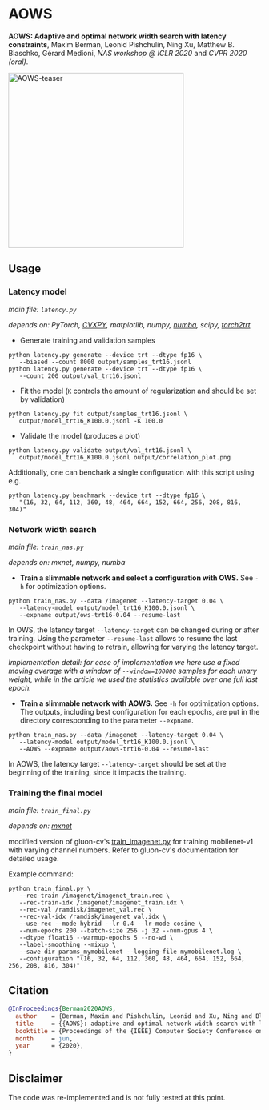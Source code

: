 # AOWS
**AOWS: Adaptive and optimal network width search with latency constraints**, Maxim Berman, Leonid Pishchulin, Ning Xu, Matthew B. Blaschko, Gérard Medioni, _NAS workshop @ ICLR 2020_ and _CVPR 2020 (oral)_.


<img src="https://user-images.githubusercontent.com/5989894/82336026-5a9f2e80-99ea-11ea-8141-facbcf9fd60d.gif" width="350" alt="AOWS-teaser">

## Usage

### Latency model
_main file: `latency.py`_

_depends on: PyTorch, [CVXPY](https://www.cvxpy.org/), matplotlib, numpy, [numba](http://numba.pydata.org/), scipy, [torch2trt](https://github.com/NVIDIA-AI-IOT/torch2trt/tree/e22844a449a880123435fce7e6444f1516ebbe60)_


* Generate training and validation samples
```Shell
python latency.py generate --device trt --dtype fp16 \
   --biased --count 8000 output/samples_trt16.jsonl
python latency.py generate --device trt --dtype fp16 \
   --count 200 output/val_trt16.jsonl
```
* Fit the model (`K` controls the amount of regularization and should be set by validation)
```Shell
python latency.py fit output/samples_trt16.jsonl \
   output/model_trt16_K100.0.jsonl -K 100.0
```
* Validate the model (produces a plot)
```Shell
python latency.py validate output/val_trt16.jsonl \
   output/model_trt16_K100.0.jsonl output/correlation_plot.png
```

Additionally, one can benchark a single configuration with this script using e.g.
```Shell
python latency.py benchmark --device trt --dtype fp16 \
   "(16, 32, 64, 112, 360, 48, 464, 664, 152, 664, 256, 208, 816, 304)"
```

### Network width search
_main file: `train_nas.py`_

_depends on: mxnet, numpy, numba_
* **Train a slimmable network and select a configuration with OWS.** See `-h` for optimization options.
```Shell
python train_nas.py --data /imagenet --latency-target 0.04 \
   --latency-model output/model_trt16_K100.0.jsonl \
   --expname output/ows-trt16-0.04 --resume-last
```
In OWS, the latency target `--latency-target` can be changed during or after training. Using the parameter `--resume-last` allows to resume the last checkpoint without having to retrain, allowing for varying the latency target.

_Implementation detail: for ease of implementation we here use a fixed moving average with a window of `--window=100000` samples for each unary weight, while in the article we used the statistics available over one full last epoch._   

* **Train a slimmable network with AOWS.** See `-h` for optimization options. The outputs, including best configuration for each epochs, are put in the directory corresponding to the parameter `--expname`. 
```Shell
python train_nas.py --data /imagenet --latency-target 0.04 \
   --latency-model output/model_trt16_K100.0.jsonl \
   --AOWS --expname output/aows-trt16-0.04 --resume-last 
```
In AOWS, the latency target `--latency-target` should be set at the beginning of the training, since it impacts the training.


### Training the final model
_main file: `train_final.py`_

_depends on: [mxnet](https://mxnet.apache.org/)_

modified version of gluon-cv's [train_imagenet.py](https://github.com/dmlc/gluon-cv/blob/18f8ab526ffb97660e6e5661f991064c20e2699d/scripts/classification/imagenet/train_imagenet.py) for training mobilenet-v1 with varying channel numbers. Refer to gluon-cv's documentation for detailed usage.

Example command:
```
python train_final.py \
   --rec-train /imagenet/imagenet_train.rec \
   --rec-train-idx /imagenet/imagenet_train.idx \ 
   --rec-val /ramdisk/imagenet_val.rec \
   --rec-val-idx /ramdisk/imagenet_val.idx \
   --use-rec --mode hybrid --lr 0.4 --lr-mode cosine \
   --num-epochs 200 --batch-size 256 -j 32 --num-gpus 4 \
   --dtype float16 --warmup-epochs 5 --no-wd \
   --label-smoothing --mixup \
   --save-dir params_mymobilenet --logging-file mymobilenet.log \
   --configuration "(16, 32, 64, 112, 360, 48, 464, 664, 152, 664, 256, 208, 816, 304)"
```

## Citation
```BibTeX
@InProceedings{Berman2020AOWS,
  author    = {Berman, Maxim and Pishchulin, Leonid and Xu, Ning and Blaschko, Matthew B. and Medioni, Gerard},
  title     = {{AOWS}: adaptive and optimal network width search with latency constraints},
  booktitle = {Proceedings of the {IEEE} Computer Society Conference on Computer Vision and Pattern Recognition},
  month     = jun,
  year      = {2020},
}
```

## Disclaimer
The code was re-implemented and is not fully tested at this point.

